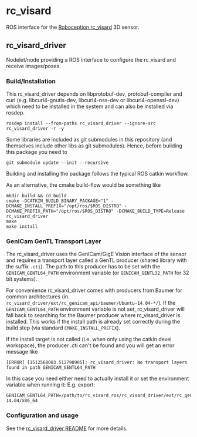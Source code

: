 # rc_visard

ROS interface for the [Roboception rc_visard][] 3D sensor.

## rc_visard_driver

Nodelet/node providing a ROS interface to configure the rc_visard and receive images/poses.


### Build/Installation

This rc_visard_driver depends on libprotobuf-dev, protobuf-compiler and curl
(e.g. libcurl4-gnutls-dev, libcurl4-nss-dev or libcurl4-openssl-dev) which need to be installed in the system and can also be installed via rosdep.

    rosdep install --from-paths rc_visard_driver --ignore-src rc_visard_driver -r -y

Some libraries are included as git submodules in this repository
(and themselves include other libs as git submodules).
Hence, before building this package you need to

    git submodule update --init --recursive

Building and installing the package follows the typical ROS catkin workflow.

As an alternative, the cmake build-flow would be something like

    mkdir build && cd build
    cmake -DCATKIN_BUILD_BINARY_PACKAGE="1" -DCMAKE_INSTALL_PREFIX="/opt/ros/$ROS_DISTRO" -DCMAKE_PREFIX_PATH="/opt/ros/$ROS_DISTRO" -DCMAKE_BUILD_TYPE=Release rc_visard_driver
    make
    make install

### GenICam GenTL Transport Layer

The rc_visard_driver uses the GenICam/GigE Vision interface of the sensor
and requires a transport layer called a GenTL producer (shared library with the suffix `.cti`).
The path to this producer has to be set with the `GENICAM_GENTL64_PATH` environment variable (or `GENICAM_GENTL32_PATH` for 32 bit systems).

For convenience rc_visard_driver comes with producers from Baumer for common architectures (in `rc_visard_driver/ext/rc_genicam_api/baumer/Ubuntu-14.04-*/`).
If the `GENICAM_GENTL64_PATH` environment variable is not set, rc_visard_driver will fall back to searching for the Baumer producer where rc_visard_driver is installed.
This works if the install path is already set correctly during the build step (via standard `CMAKE_INSTALL_PREFIX`).

If the install target is not called (i.e. when only using the catkin devel workspace), the producer .cti can't be found and you will get an error message like

    [ERROR] [1512568083.512790905]: rc_visard_driver: No transport layers found in path GENICAM_GENTL64_PATH

In this case you need either need to actually install it or set the environment variable when running it:
E.g. export:

    GENICAM_GENTL64_PATH=/path/to/rc_visard_ros/rc_visard_driver/ext/rc_genicam_api/baumer/Ubuntu-14.04/x86_64

### Configuration and usage

See the [rc_visard_driver README](rc_visard_driver/README.md) for more details.


[Roboception rc_visard]: http://roboception.com/rc_visard 
